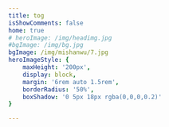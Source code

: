 ```yaml
---
title: tog  
isShowComments: false  
home: true
# heroImage: /img/headimg.jpg
#bgImage: /img/bg.jpg
bgImage: /img/mishanwu/7.jpg
heroImageStyle: {
    maxHeight: '200px',
    display: block,
    margin: '6rem auto 1.5rem',
    borderRadius: '50%',
    boxShadow: '0 5px 18px rgba(0,0,0,0.2)'
}

---   
```


<!--![img](../docs/.vuepress/public/img/headimg.jpg) -->

<!--
::: tip tog
* 记录平凡的代码人生。
* 书山有路勤为径，学海无涯苦作舟。
* 做难事必有所得(摘自某位领导)。
::: 

::: tip 快速链接
*  [javascript](/语言/)  跳转到 foo 文件夹的 index.html 
*  [框架](/框架/) 
:::  
  

::: tip 为什么使用vuepress
*  原本的`hexo`性能比较差。http://uyi2.com:8000/pic/movie/webplan.pdf
*  印象笔记对`markdown`支持不太友好。
:::
-->
